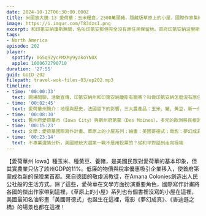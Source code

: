 ```yaml
---
date: 2024-10-12T06:30:00.000Z
title: 米國放大鏡-13 愛荷華：玉米糧倉，2500萬頭豬，隱藏版草原上的小屋，國際作家集散地 (ep.202)
image: https://i.imgur.com/T83dzsI.png
excerpt: 和印第安納瓊斯無關，名叫印第安那但完全沒有原住民保留地。首府印第安納波里斯是三大汽車賽事之一Indy 500每年舉辦的地點，往東南一點的哥倫布匯集了多位普立茲克獎建築大師的作品，這個州也許沒我們以為的那麼平凡。
tags:
- North America
episode: 202
player:
  spotify: 0G5q92ycPMXMy9yakoYN0X
  apple: 1000672790710
duration: '27:55'
guid: GUID-202
filepath: travel-wok-files-03/ep202.mp3
timeline:
- time: '00:00:33'
  text: 開場閒聊，活動宣傳，印第安納州和印第安納瓊斯有關嗎？叫做印第安納怎麼沒有原住民？
- time: '00:02:45'
  text: 愛荷華州簡介：地理與歷史，法國留下的影響，三大農產品：玉米、豬、黃豆，新一代保險業首都
- time: '00:08:30'
  text: 舊州府愛荷華市（Iowa City）與新州府第蒙（Des Moines），多元的歐洲移民根源
- time: '00:15:23'
  text: 文學：愛荷華國際寫作計畫、草原上的小屋系列；繪畫：美國哥德式；電影：夢幻成真、麥迪遜之橋
- time: '00:23:14'
  text: 不專業選情分析，美國總統大選第一戰不是用投票的？從和平對話到走向極端
---
```

【愛荷華州 Iowa】種玉米、種黃豆、養豬，是美國民眾對愛荷華的基本印象，但其實農業只佔了該州GDP的11%。低廉的物價與稅率優惠吸引企業移入，使首府第蒙成為新的保險業首都。來自德國的敬虔派教徒，在Amana Colonies創造出人民公社般的生活方式。除了這些，愛荷華在文學方面扮演重要角色，國際寫作計畫將各國的傑出作家帶到這裡，《草原上的小屋》系列也有個書裡沒寫的小屋在這裡，美國最知名油彩畫「美國哥德式」也誕生在這裡，電影《夢幻成真》、《麥迪遜之橋》的場景也都在這裡！
